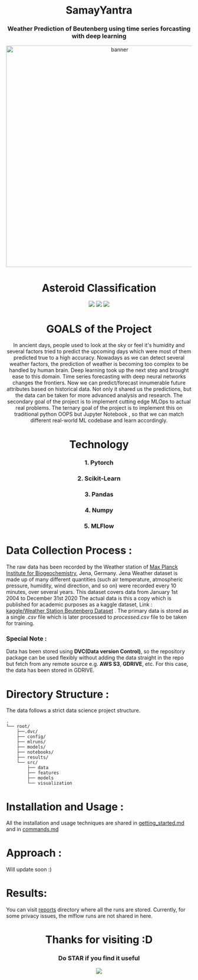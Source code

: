 <div align="center">
<h1>SamayYantra</h1>
<h3>Weather Prediction of Beutenberg using time series forcasting with deep learning</h3>
<img width="600px" src="https://socialify.git.ci/sagnik1511/samay_yantra/image?description=1&font=Inter&language=1&name=1&owner=1&pattern=Circuit%20Board&theme=Dark" 
alt="banner">
<h1>Asteroid Classification</h1>
<img src="https://forthebadge.com/images/badges/built-with-love.svg">
<img src="https://forthebadge.com/images/badges/made-with-python.svg">
<img src="https://forthebadge.com/images/badges/built-with-science.svg">
<h1>GOALS of the Project</h1>
In ancient days, people used to look at the sky or feel it's humidity and several factors tried to predict the upcoming days which were most of them predicted true to a high accuracy.
Nowadays as we can detect several weather factors, the prediction of weather is becoming too complex to be handled by human brain. Deep learning took up the next step and brought ease to this domain.
Time series forecasting with deep neural networks changes the frontiers. Now we can predict/forecast innumerable future attributes based on historical data. Not only it shared us the predictions, but the data can be taken for more advanced analysis and research.
The secondary goal of the project is to implement cutting edge MLOps to actual real problems.
The ternary goal of the project is to implement this on traditional python OOPS but Jupyter Notebook , so that we can match different real-world ML codebase and learn accordingly.
<h1>Technology</h1>
<h3>1. Pytorch</h3>
<h3>2. Scikit-Learn</h3>
<h3>3. Pandas</h3>
<h3>4. Numpy</h3>
<h3>5. MLFlow</h3>
</div>

# Data Collection Process :

The raw data has been recorded by the Weather station of [Max Planck Institute for Biogeochemistry](https://www.bgc-jena.mpg.de/wetter/), Jena, Germany.
Jena Weather dataset is made up of many different quantities (such air temperature, atmospheric pressure, humidity, wind direction, and so on) were recorded every 10 minutes, over several years. This dataset covers data from January 1st 2004 to December 31st 2020
The actual data is this a copy which is published for academic purposes as a kaggle dataset,  Link : [kaggle/Weather Station Beutenberg Dataset](https://www.kaggle.com/datasets/mnassrib/jena-weather-dataset)
.
The primary data is stored as a single *.csv* file which is later processed to *processed.csv* file to be taken for training.

### Special Note : 
Data has been stored using **DVC(Data version Control)**, so the repository package can be 
used flexibly without adding the data straight in the repo but fetch from any remote source e.g. **AWS S3**, **GDRIVE**, etc.
For this case, the data has been stored in GDRIVE.


# Directory Structure :

The data follows a strict data science project structure.

    .
    └── root/
        ├──.dvc/
        ├── config/
        ├── mlruns/
        ├── models/
        ├── notebooks/
        ├── results/
        └── src/
            ├── data
            ├── features
            ├── models
            └── visualization
            
# Installation and Usage :
All the installation and usage techniques are shared in [getting_started.md](https://github.com/sagnik1511/Asteroid-Classification/blob/dev/docs/getting_started.md) 
and in [commands.md](https://github.com/sagnik1511/Asteroid-Classification/blob/dev/docs/commands.md)
   
# Approach :
Will update soon :)

# Results:
You can visit [reports](https://github.com/sagnik1511/SamayYantra/tree/main/reports) directory where all the runs are stored. Currently, for some privacy issues, the mlflow runs are not shared in here.

<div align="center">
<h1>Thanks for visiting :D</h1>
<h3>Do STAR if you find it useful</h3>
<img src="https://swall.teahub.io/photos/small/185-1857418_the-witcher-21-9-wallpaper-witcher-3.jpg?">
</div>


